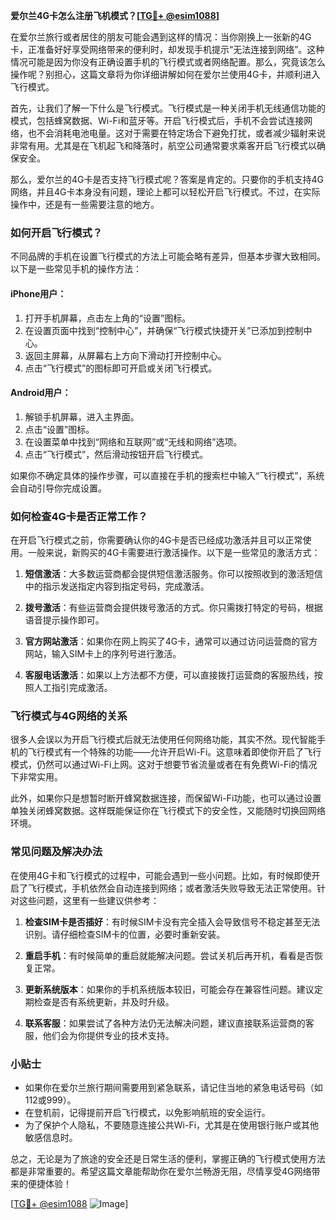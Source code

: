 **爱尔兰4G卡怎么注册飞机模式？[[TG💪+ @esim1088](https://t.me/s/esim1088)]**

在爱尔兰旅行或者居住的朋友可能会遇到这样的情况：当你刚换上一张新的4G卡，正准备好好享受网络带来的便利时，却发现手机提示“无法连接到网络”。这种情况可能是因为你没有正确设置手机的飞行模式或者网络配置。那么，究竟该怎么操作呢？别担心，这篇文章将为你详细讲解如何在爱尔兰使用4G卡，并顺利进入飞行模式。

首先，让我们了解一下什么是飞行模式。飞行模式是一种关闭手机无线通信功能的模式，包括蜂窝数据、Wi-Fi和蓝牙等。开启飞行模式后，手机不会尝试连接网络，也不会消耗电池电量。这对于需要在特定场合下避免打扰，或者减少辐射来说非常有用。尤其是在飞机起飞和降落时，航空公司通常要求乘客开启飞行模式以确保安全。

那么，爱尔兰的4G卡是否支持飞行模式呢？答案是肯定的。只要你的手机支持4G网络，并且4G卡本身没有问题，理论上都可以轻松开启飞行模式。不过，在实际操作中，还是有一些需要注意的地方。

### 如何开启飞行模式？

不同品牌的手机在设置飞行模式的方法上可能会略有差异，但基本步骤大致相同。以下是一些常见手机的操作方法：

#### iPhone用户：
1. 打开手机屏幕，点击左上角的“设置”图标。
2. 在设置页面中找到“控制中心”，并确保“飞行模式快捷开关”已添加到控制中心。
3. 返回主屏幕，从屏幕右上方向下滑动打开控制中心。
4. 点击“飞行模式”的图标即可开启或关闭飞行模式。

#### Android用户：
1. 解锁手机屏幕，进入主界面。
2. 点击“设置”图标。
3. 在设置菜单中找到“网络和互联网”或“无线和网络”选项。
4. 点击“飞行模式”，然后滑动按钮开启飞行模式。

如果你不确定具体的操作步骤，可以直接在手机的搜索栏中输入“飞行模式”，系统会自动引导你完成设置。

### 如何检查4G卡是否正常工作？

在开启飞行模式之前，你需要确认你的4G卡是否已经成功激活并且可以正常使用。一般来说，新购买的4G卡需要进行激活操作。以下是一些常见的激活方式：

1. **短信激活**：大多数运营商都会提供短信激活服务。你可以按照收到的激活短信中的指示发送指定内容到指定号码，完成激活。
   
2. **拨号激活**：有些运营商会提供拨号激活的方式。你只需拨打特定的号码，根据语音提示操作即可。

3. **官方网站激活**：如果你在网上购买了4G卡，通常可以通过访问运营商的官方网站，输入SIM卡上的序列号进行激活。

4. **客服电话激活**：如果以上方法都不方便，可以直接拨打运营商的客服热线，按照人工指引完成激活。

### 飞行模式与4G网络的关系

很多人会误以为开启飞行模式后就无法使用任何网络功能，其实不然。现代智能手机的飞行模式有一个特殊的功能——允许开启Wi-Fi。这意味着即使你开启了飞行模式，仍然可以通过Wi-Fi上网。这对于想要节省流量或者在有免费Wi-Fi的情况下非常实用。

此外，如果你只是想暂时断开蜂窝数据连接，而保留Wi-Fi功能，也可以通过设置单独关闭蜂窝数据。这样既能保证你在飞行模式下的安全性，又能随时切换回网络环境。

### 常见问题及解决办法

在使用4G卡和飞行模式的过程中，可能会遇到一些小问题。比如，有时候即使开启了飞行模式，手机依然会自动连接到网络；或者激活失败导致无法正常使用。针对这些问题，这里有一些建议供参考：

1. **检查SIM卡是否插好**：有时候SIM卡没有完全插入会导致信号不稳定甚至无法识别。请仔细检查SIM卡的位置，必要时重新安装。

2. **重启手机**：有时候简单的重启就能解决问题。尝试关机后再开机，看看是否恢复正常。

3. **更新系统版本**：如果你的手机系统版本较旧，可能会存在兼容性问题。建议定期检查是否有系统更新，并及时升级。

4. **联系客服**：如果尝试了各种方法仍无法解决问题，建议直接联系运营商的客服，他们会为你提供专业的技术支持。

### 小贴士

- 如果你在爱尔兰旅行期间需要用到紧急联系，请记住当地的紧急电话号码（如112或999）。
- 在登机前，记得提前开启飞行模式，以免影响航班的安全运行。
- 为了保护个人隐私，不要随意连接公共Wi-Fi，尤其是在使用银行账户或其他敏感信息时。

总之，无论是为了旅途的安全还是日常生活的便利，掌握正确的飞行模式使用方法都是非常重要的。希望这篇文章能帮助你在爱尔兰畅游无阻，尽情享受4G网络带来的便捷体验！

[[TG💪+ @esim1088](https://t.me/s/esim1088) ![Image](https://i.postimg.cc/4NQfJmqS/Snipaste-2025-05-13-00-14-12.png)]